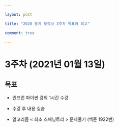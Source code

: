 ```yaml
---

layout: post

title: "2020 동계 모각코 3주차 목표와 회고"

comment: true

---
```




# 3주차 (2021년 01월 13일)


## 목표

 * 인프런 파이썬 강의 1시간 수강

 * 수강 후 내용 실습

 * 알고리즘 < 최소 스패닝트리 > 문제풀기 (백준 1922번)
